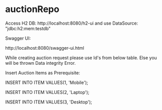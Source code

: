 # auctionRepo

Access H2 DB: 
http://localhost:8080/h2-ui and use DataSource: "jdbc:h2:mem:testdb"

Swagger UI:

http://localhost:8080/swagger-ui.html

While creating auction request please use Id's from below table. Else you will be thrown Data integrity Error.

Insert Auction Items as Prerequisite:

INSERT INTO ITEM VALUES(1, 'Mobile');

INSERT INTO ITEM VALUES(2, 'Laptop');

INSERT INTO ITEM VALUES(3, 'Desktop');
